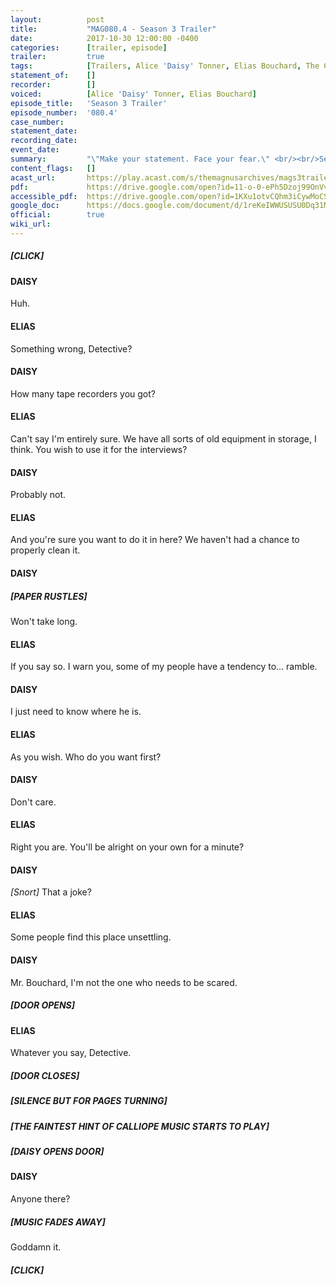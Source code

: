 ```yaml
---
layout:          post
title:           "MAG080.4 - Season 3 Trailer"
date:            2017-10-30 12:00:00 -0400
categories:      [trailer, episode]
trailer:         true
tags:            [Trailers, Alice 'Daisy' Tonner, Elias Bouchard, The Calliaphone, Police, Music, The Stranger]
statement_of:    []
recorder:        []
voiced:          [Alice 'Daisy' Tonner, Elias Bouchard]
episode_title:   'Season 3 Trailer'
episode_number:  '080.4'
case_number:     
statement_date:  
recording_date:  
event_date:      
summary:         "\"Make your statement. Face your fear.\" <br/><br/>Season 3 of The Magnus Archives will commence on the 23rd November 2017. <br/><br/>See you soon."
content_flags:   []
acast_url:       https://play.acast.com/s/themagnusarchives/mags3trailer
pdf:             https://drive.google.com/open?id=11-o-0-ePh5Dzoj99OnVv785uGciq_5R0
accessible_pdf:  https://drive.google.com/open?id=1KXu1otvCQhm3iCywMoCS7nKVz0ZS-yZx
google_doc:      https://docs.google.com/document/d/1reKeIWWUSUSU0Dq31MvNWFXkIFK-AAux58UBExm3KII/
official:        true
wiki_url:        
---
```



##### [CLICK]

#### DAISY

Huh.

#### ELIAS

Something wrong, Detective?

#### DAISY

How many tape recorders you got?

#### ELIAS

Can't say I'm entirely sure. We have all sorts of old equipment in storage, I think. You wish to use it for the interviews?

#### DAISY

Probably not.

#### ELIAS

And you're sure you want to do it in here? We haven't had a chance to properly clean it.

#### DAISY

##### [PAPER RUSTLES]

Won't take long.

#### ELIAS

If you say so. I warn you, some of my people have a tendency to... ramble.

#### DAISY

I just need to know where he is.

#### ELIAS

As you wish. Who do you want first?

#### DAISY

Don't care.

#### ELIAS

Right you are. You'll be alright on your own for a minute?

#### DAISY

_[Snort]_ That a joke?

#### ELIAS

Some people find this place unsettling.

#### DAISY

Mr. Bouchard, I'm not the one who needs to be scared.

##### [DOOR OPENS]

#### ELIAS

Whatever you say, Detective.

##### [DOOR CLOSES]

##### [SILENCE BUT FOR PAGES TURNING]

##### [THE FAINTEST HINT OF CALLIOPE MUSIC STARTS TO PLAY]

##### [DAISY OPENS DOOR]

#### DAISY

Anyone there?

##### [MUSIC FADES AWAY]

Goddamn it.

##### [CLICK]